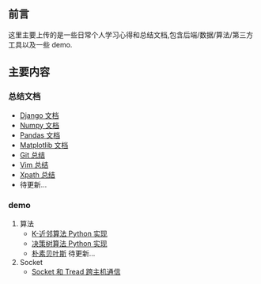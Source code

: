 ## 前言

这里主要上传的是一些日常个人学习心得和总结文档,包含后端/数据/算法/第三方工具以及一些 demo.

## 主要内容

### 总结文档

* [Django 文档](https://github.com/Dxigui/Notes/blob/master/notes/Django%E7%AC%94%E8%AE%B0.md)
* [Numpy 文档](https://github.com/Dxigui/Notes/blob/master/notes/NumPy.md)
* [Pandas 文档](https://github.com/Dxigui/Notes/blob/master/notes/Pandas.md)
* [Matplotlib 文档](https://github.com/Dxigui/Notes/blob/master/notes/matplotlib.md)
* [Git 总结](https://github.com/Dxigui/Notes/blob/master/notes/Git_%E7%AC%94%E8%AE%B0.md)
* [Vim 总结](https://github.com/Dxigui/Notes/blob/master/notes/Vim%20%E7%AC%94%E8%AE%B0.md)
* [Xpath 总结](https://github.com/Dxigui/Notes/blob/master/notes/xpath%E5%B8%B8%E7%94%A8%E5%91%BD%E4%BB%A4.md)
* 待更新...

### demo

1. 算法
   * [K-近邻算法 Python 实现](https://github.com/Dxigui/Notes/blob/master/demo/kNN_demo.ipynb)
   * [决策树算法 Python 实现](https://github.com/Dxigui/Notes/blob/master/demo/DecisionTree.ipynb)
   * [朴素贝叶斯](https://github.com/Dxigui/Notes/blob/master/demo/naivebayes.ipynb) 待更新...
2. Socket
   * [Socket 和 Tread 跨主机通信](https://github.com/Dxigui/Notes/blob/master/notes/%E5%88%A9%E7%94%A8Socket%E5%92%8CThread%E5%AE%9E%E7%8E%B0%E7%AE%80%E5%8D%95%E7%9A%84%E8%B7%A8%E4%B8%BB%E6%9C%BA%E9%80%9A%E4%BF%A1.md)

